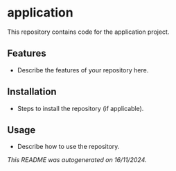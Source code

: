 # application

This repository contains code for the application project.

## Features
- Describe the features of your repository here.

## Installation
- Steps to install the repository (if applicable).

## Usage
- Describe how to use the repository.

_This README was autogenerated on 16/11/2024._